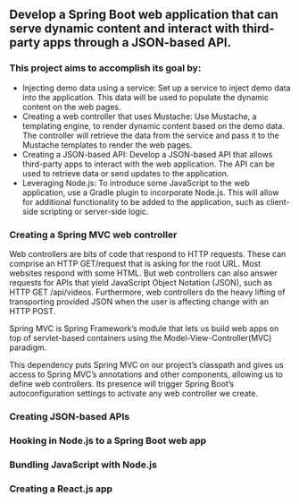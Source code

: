 ## Develop a Spring Boot web application that can serve dynamic content and interact with third-party apps through a JSON-based API.

### This project aims to accomplish its goal by:
- Injecting demo data using a service: Set up a service to inject demo data into the application. This data will be used to populate the dynamic content on the web pages.
- Creating a web controller that uses Mustache: Use Mustache, a templating engine, to render dynamic content based on the demo data. The controller will retrieve the data from the service and pass it to the Mustache templates to render the web pages.
- Creating a JSON-based API: Develop a JSON-based API that allows third-party apps to interact with the web application. The API can be used to retrieve data or send updates to the application.
- Leveraging Node.js: To introduce some JavaScript to the web application, use a Gradle plugin to incorporate Node.js. This will allow for additional functionality to be added to the application, such as client-side scripting or server-side logic.


### Creating a Spring MVC web controller

Web controllers are bits of code that respond to HTTP requests. These can comprise an HTTP GET/request that is asking for the root URL. Most websites respond with some HTML. But web controllers can also answer requests for APIs that yield JavaScript Object Notation (JSON), such as HTTP GET /api/videos. Furthermore, web controllers do the heavy lifting of transporting provided JSON when the user is affecting change with an HTTP POST.

Spring MVC is Spring Framework’s module that lets us build web apps on top of servlet-based containers using the Model-View-Controller(MVC) paradigm.

This dependency puts Spring MVC on our project’s classpath and gives us access to Spring MVC’s annotations and other components, allowing us to define web controllers. Its presence will trigger Spring Boot’s autoconfiguration settings to activate any web controller we create.

### Creating JSON-based APIs

### Hooking in Node.js to a Spring Boot web app

### Bundling JavaScript with Node.js

### Creating a React.js app

